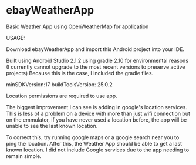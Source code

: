 # ebayWeatherApp
Basic Weather App using OpenWeatherMap for application

USAGE:

Download ebayWeatherApp and import this Android project into your IDE.

Built using Android Studio 2.1.2 using gradle 2.10 for environmental reasons
(I currently cannot upgrade to the most recent versions to preserve active projects)
Because this is the case, I included the gradle files.

minSDKVersion:17
buildToolsVersion: 25.0.2

Location permissions are required to use app.

The biggest improvement I can see is adding in google's location services.  This is less of a problem on a device with more than just wifi connection but on the emmulator, if you have never used a location before, the app will be unable to see the last known location.

To correct this, try running google maps or a google search near you to ping the location.  After this, the Weather App should be able to get a last known location. I did not include Google services due to the app needing to remain simple.

